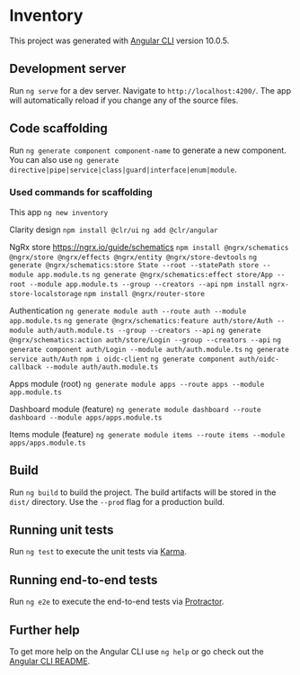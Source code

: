 # Inventory

This project was generated with [Angular CLI](https://github.com/angular/angular-cli) version 10.0.5.

## Development server

Run `ng serve` for a dev server. Navigate to `http://localhost:4200/`. The app will automatically reload if you change any of the source files.

## Code scaffolding

Run `ng generate component component-name` to generate a new component. You can also use `ng generate directive|pipe|service|class|guard|interface|enum|module`.

### Used commands for scaffolding

This app
`ng new inventory`

Clarity design
`npm install @clr/ui`
`ng add @clr/angular`

NgRx store
https://ngrx.io/guide/schematics
`npm install @ngrx/schematics @ngrx/store @ngrx/effects @ngrx/entity @ngrx/store-devtools`
`ng generate @ngrx/schematics:store State --root --statePath store --module app.module.ts`
`ng generate @ngrx/schematics:effect store/App --root --module app.module.ts --group --creators --api`
`npm install ngrx-store-localstorage`
`npm install @ngrx/router-store`

Authentication
`ng generate module auth --route auth --module app.module.ts`
`ng generate @ngrx/schematics:feature auth/store/Auth --module auth/auth.module.ts --group --creators --api`
`ng generate @ngrx/schematics:action auth/store/Login --group --creators --api`
`ng generate component auth/Login --module auth/auth.module.ts`
`ng generate service auth/Auth`
`npm i oidc-client`
`ng generate component auth/oidc-callback --module auth/auth.module.ts`

Apps module (root)
`ng generate module apps --route apps --module app.module.ts`

Dashboard module (feature)
`ng generate module dashboard --route dashboard --module apps/apps.module.ts`

Items module (feature)
`ng generate module items --route items --module apps/apps.module.ts`

## Build

Run `ng build` to build the project. The build artifacts will be stored in the `dist/` directory. Use the `--prod` flag for a production build.

## Running unit tests

Run `ng test` to execute the unit tests via [Karma](https://karma-runner.github.io).

## Running end-to-end tests

Run `ng e2e` to execute the end-to-end tests via [Protractor](http://www.protractortest.org/).

## Further help

To get more help on the Angular CLI use `ng help` or go check out the [Angular CLI README](https://github.com/angular/angular-cli/blob/master/README.md).
